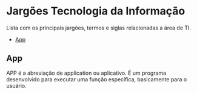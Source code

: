 # Jargões Tecnologia da Informação
Lista com os principais jargões, termos e siglas relacionadas a área de TI.

* [App](#app)

## App
APP é a abreviação de application ou aplicativo. É um programa desenvolvido para executar uma função específica, basicamente para o usuário.
